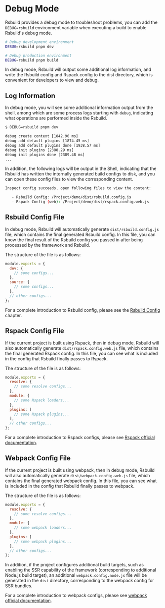 # Debug Mode

Rsbuild provides a debug mode to troubleshoot problems, you can add the `DEBUG=rsbuild` environment variable when executing a build to enable Rsbuild's debug mode.

```bash
# Debug development environment
DEBUG=rsbuild pnpm dev

# Debug production environment
DEBUG=rsbuild pnpm build
```

In debug mode, Rsbuild will output some additional log information, and write the Rsbuild config and Rspack config to the dist directory, which is convenient for developers to view and debug.

## Log Information

In debug mode, you will see some additional information output from the shell, among which are some process logs starting with `debug`, indicating what operations are performed inside the Rsbuild.

```bash
$ DEBUG=rsbuild pnpm dev

debug create context [1842.90 ms]
debug add default plugins [1874.45 ms]
debug add default plugins done [1938.57 ms]
debug init plugins [2388.29 ms]
debug init plugins done [2389.48 ms]
...
```

In addition, the following logs will be output in the Shell, indicating that the Rsbuild has written the internally generated build configs to disk, and you can open these config files to view the corresponding content.

```bash
Inspect config succeeds, open following files to view the content:

   - Rsbuild Config: /Project/demo/dist/rsbuild.config.js
   - Rspack Config (web): /Project/demo/dist/rspack.config.web.js
```

## Rsbuild Config File

In debug mode, Rsbuild will automatically generate `dist/rsbuild.config.js` file, which contains the final generated Rsbuild config. In this file, you can know the final result of the Rsbuild config you passed in after being processed by the framework and Rsbuild.

The structure of the file is as follows:

```js
module.exports = {
  dev: {
    // some configs...
  },
  source: {
    // some configs...
  },
  // other configs...
};
```

For a complete introduction to Rsbuild config, please see the [Rsbuild Config](/guide/basic/config.html) chapter.

## Rspack Config File

If the current project is built using Rspack, then in debug mode, Rsbuild will also automatically generate `dist/rspack.config.web.js` file, which contains the final generated Rspack config. In this file, you can see what is included in the config that Rsbuild finally passes to Rspack.

The structure of the file is as follows:

```js
module.exports = {
  resolve: {
    // some resolve configs...
  },
  module: {
    // some Rspack loaders...
  },
  plugins: [
    // some Rspack plugins...
  ],
  // other configs...
};
```

For a complete introduction to Rspack configs, please see [Rspack official documentation](https://rspack.dev/config/).

## Webpack Config File

If the current project is built using webpack, then in debug mode, Rsbuild will also automatically generate `dist/webpack.config.web.js` file, which contains the final generated webpack config. In this file, you can see what is included in the config that Rsbuild finally passes to webpack.

The structure of the file is as follows:

```js
module.exports = {
  resolve: {
    // some resolve configs...
  },
  module: {
    // some webpack loaders...
  },
  plugins: [
    // some webpack plugins...
  ],
  // other configs...
};
```

In addition, if the project configures additional build targets, such as enabling the SSR capability of the framework (corresponding to additional Node.js build target), an additional `webpack.config.node.js` file will be generated in the `dist` directory, corresponding to the webpack config for SSR bundles.

For a complete introduction to webpack configs, please see [webpack official documentation](https://webpack.js.org/concepts/config/).
